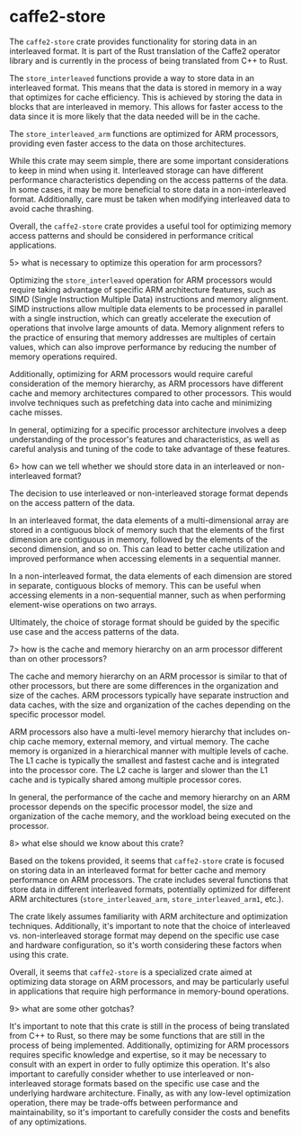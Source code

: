 # caffe2-store

The `caffe2-store` crate provides functionality
for storing data in an interleaved format. It is
part of the Rust translation of the Caffe2
operator library and is currently in the process
of being translated from C++ to Rust.

The `store_interleaved` functions provide a way to
store data in an interleaved format. This means
that the data is stored in memory in a way that
optimizes for cache efficiency. This is achieved
by storing the data in blocks that are interleaved
in memory. This allows for faster access to the
data since it is more likely that the data needed
will be in the cache.

The `store_interleaved_arm` functions are
optimized for ARM processors, providing even
faster access to the data on those architectures.

While this crate may seem simple, there are some
important considerations to keep in mind when
using it. Interleaved storage can have different
performance characteristics depending on the
access patterns of the data. In some cases, it may
be more beneficial to store data in
a non-interleaved format. Additionally, care must
be taken when modifying interleaved data to avoid
cache thrashing.

Overall, the `caffe2-store` crate provides
a useful tool for optimizing memory access
patterns and should be considered in performance
critical applications.

5> what is necessary to optimize this operation
for arm processors?

Optimizing the `store_interleaved` operation for
ARM processors would require taking advantage of
specific ARM architecture features, such as SIMD
(Single Instruction Multiple Data) instructions
and memory alignment. SIMD instructions allow
multiple data elements to be processed in parallel
with a single instruction, which can greatly
accelerate the execution of operations that
involve large amounts of data. Memory alignment
refers to the practice of ensuring that memory
addresses are multiples of certain values, which
can also improve performance by reducing the
number of memory operations required.

Additionally, optimizing for ARM processors would
require careful consideration of the memory
hierarchy, as ARM processors have different cache
and memory architectures compared to other
processors. This would involve techniques such as
prefetching data into cache and minimizing cache
misses.

In general, optimizing for a specific processor
architecture involves a deep understanding of the
processor's features and characteristics, as well
as careful analysis and tuning of the code to take
advantage of these features.

6> how can we tell whether we should store data in
an interleaved or non-interleaved format?

The decision to use interleaved or non-interleaved
storage format depends on the access pattern of
the data.

In an interleaved format, the data elements of
a multi-dimensional array are stored in
a contiguous block of memory such that the
elements of the first dimension are contiguous in
memory, followed by the elements of the second
dimension, and so on. This can lead to better
cache utilization and improved performance when
accessing elements in a sequential manner.

In a non-interleaved format, the data elements of
each dimension are stored in separate, contiguous
blocks of memory. This can be useful when
accessing elements in a non-sequential manner,
such as when performing element-wise operations on
two arrays.

Ultimately, the choice of storage format should be
guided by the specific use case and the access
patterns of the data.

7> how is the cache and memory hierarchy on an arm
processor different than on other processors?

The cache and memory hierarchy on an ARM processor
is similar to that of other processors, but there
are some differences in the organization and size
of the caches. ARM processors typically have
separate instruction and data caches, with the
size and organization of the caches depending on
the specific processor model.

ARM processors also have a multi-level memory
hierarchy that includes on-chip cache memory,
external memory, and virtual memory. The cache
memory is organized in a hierarchical manner with
multiple levels of cache. The L1 cache is
typically the smallest and fastest cache and is
integrated into the processor core. The L2 cache
is larger and slower than the L1 cache and is
typically shared among multiple processor cores.

In general, the performance of the cache and
memory hierarchy on an ARM processor depends on
the specific processor model, the size and
organization of the cache memory, and the workload
being executed on the processor.

8> what else should we know about this crate?

Based on the tokens provided, it seems that
`caffe2-store` crate is focused on storing data in
an interleaved format for better cache and memory
performance on ARM processors. The crate includes
several functions that store data in different
interleaved formats, potentially optimized for
different ARM architectures
(`store_interleaved_arm`,
`store_interleaved_arm1`, etc.).

The crate likely assumes familiarity with ARM
architecture and optimization
techniques. Additionally, it's important to note
that the choice of interleaved vs. non-interleaved
storage format may depend on the specific use case
and hardware configuration, so it's worth
considering these factors when using this crate.

Overall, it seems that `caffe2-store` is
a specialized crate aimed at optimizing data
storage on ARM processors, and may be particularly
useful in applications that require high
performance in memory-bound operations.

9> what are some other gotchas?

It's important to note that this crate is still in
the process of being translated from C++ to Rust,
so there may be some functions that are still in
the process of being implemented. Additionally,
optimizing for ARM processors requires specific
knowledge and expertise, so it may be necessary to
consult with an expert in order to fully optimize
this operation. It's also important to carefully
consider whether to use interleaved or
non-interleaved storage formats based on the
specific use case and the underlying hardware
architecture. Finally, as with any low-level
optimization operation, there may be trade-offs
between performance and maintainability, so it's
important to carefully consider the costs and
benefits of any optimizations.
